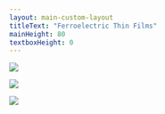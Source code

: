 ```yaml
---
layout: main-custom-layout
titleText: "Ferroelectric Thin Films"
mainHeight: 80
textboxHeight: 0
---
```


<script setup>
import { computed } from 'vue'
const clicks = computed(() => $slidev.nav.clicks)
</script>

<!-- Invisible divs for click increments -->
<v-click><div /></v-click>
<v-click><div /></v-click>
<v-click><div /></v-click>

<div class="relative w-full h-full">
  <!-- Image 1: Visible on click 1, hidden after click 2 -->
  <img
    src="/pld-schematic/PLD-Schematic-All-m2.svg"
    class="absolute inset-0 m-auto max-w-full max-h-full object-contain transition-opacity duration-500"
    :class="clicks >= 1 && clicks < 2 ? 'opacity-100' : 'opacity-0'"
  />

  <!-- Image 2: Visible on click 2, hidden after click 3 -->
  <img
    src="/pld-schematic/PLD-Schematic-All-m1.svg"
    class="absolute inset-0 m-auto max-w-full max-h-full object-contain transition-opacity duration-500"
    :class="clicks >= 2 && clicks < 3 ? 'opacity-100' : 'opacity-0'"
  />

  <!-- Image 3: Visible from click 3 onwards -->
  <img
    src="/pld-schematic/PLD-Schematic-All.svg"
    class="absolute inset-0 m-auto max-w-full max-h-full object-contain transition-opacity duration-500"
    :class="clicks >= 3 ? 'opacity-100' : 'opacity-0'"
  />
</div>
